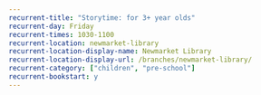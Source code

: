 ```yaml
---
recurrent-title: "Storytime: for 3+ year olds"
recurrent-day: Friday
recurrent-times: 1030-1100
recurrent-location: newmarket-library
recurrent-location-display-name: Newmarket Library
recurrent-location-display-url: /branches/newmarket-library/
recurrent-category: ["children", "pre-school"]
recurrent-bookstart: y
---
```


